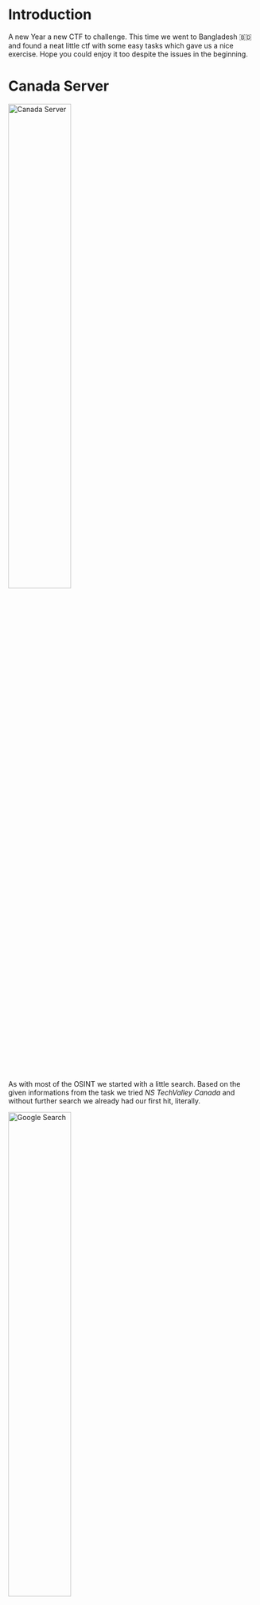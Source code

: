 # Introduction

A new Year a new CTF to challenge. This time we went to Bangladesh :bangladesh: and found a neat little ctf with some easy tasks which gave us a nice exercise. Hope you could enjoy it too despite the issues in the beginning.

# Canada Server

 <img src="https://raw.githubusercontent.com/bsempir0x65/CTF_Writeups/main/KnightCTF_2022/img/KnightCTF_Canada_Server.png" alt="Canada Server" width="50%" height="50%">

As with most of the OSINT we started with a little search. Based on the given informations from the task we tried *NS TechValley Canada* and without further search we already had our first hit, literally.

 <img src="https://raw.githubusercontent.com/bsempir0x65/CTF_Writeups/main/KnightCTF_2022/img/KnightCTF_Canada_Server_1.png" alt="Google Search" width="50%" height="50%">

So the flag based on the format is KCTF{192.99.167.83}. Wuhhu nice first 5 minutes of the event <img class="emoji" alt="robot" src="https://github.githubassets.com/images/icons/emoji/unicode/1f916.png" width="20" height="20">.

# How's the Shark

 <img src="https://raw.githubusercontent.com/bsempir0x65/CTF_Writeups/main/KnightCTF_2022/img/KnightCTF_Hows_the_Shark.png" alt="Hows the Shark" width="50%" height="50%">

# Keep Calculating

 <img src="https://raw.githubusercontent.com/bsempir0x65/CTF_Writeups/main/KnightCTF_2022/img/KnightCTF_Keep_Calculating.png" alt="Keep Calculating" width="50%" height="50%">

With the Programming tasks we had some issues cause it was not quite clear how the functions needs to be implemented. So for example when you take the task here based on the math x would never change so how do you reach 666 ? Regardless of this issue our Math Magicians <img class="emoji" alt="magic_wand" src="https://github.githubassets.com/images/icons/emoji/unicode/1fa84.png" width="20" height="20"> solved the task with no issues. Hope this little neat code can also help you.

```python
def f(x, y):
    if y != 0:
        a = math.floor(math.log10(y))
    else:
        a = -1

    return int(x*10**(1+a)+y)


def calc(a, x, y):
    a += (x * y) + f(x, y)
    print("X: ", x, " A: ", a)
    if x > 666:
        print("Doooooop")
        return "wrong"
    if x != 666:
        x += 1
        calc(a, x, y)
        return
    if x == 666:
        print("X: ", x, " A: ", a)
        print("correct")
    return "finished"

x = 1
y = 2
a = 0
print(f(1,2))
calc(a, x, y)
```

P.S: Yes the import is missing and the flag is *KCTF{2666664}* 

# Square Sum

 <img src="https://raw.githubusercontent.com/bsempir0x65/CTF_Writeups/main/KnightCTF_2022/img/KnightCTF_Square_Sum.png" alt="Square Sum" width="50%" height="50%">

Here we had kind of the same issue but it was more or less clear what we were searching. So our magician swang his wand and we have this time R code:
```r
myfunction <- function(n) {
  out <- NULL
  for(a in 1:floor(sqrt(n))) {
    b <- floor(sqrt(n - a^2))
    if(a^2 + b^2 == n) {
      out <- rbind(out, c(a, b))
    }
  }
  return(out)
}
```
So the flag was *KCTF{90,130}*  

# The Flag Vault

 <img src="https://raw.githubusercontent.com/bsempir0x65/CTF_Writeups/main/KnightCTF_2022/img/KnightCTF_The_Flag_Vault.png" alt="The Flag Vault" width="50%" height="50%">

This one was a tricky one. So after checking the event other solutions out it seems that the cool kids just us IDA and that's it. But we were clever enough to try it differently. Gimme the power Hydra <img class="emoji" alt="snake" src="https://github.githubassets.com/images/icons/emoji/unicode/1f40d.png" width="20" height="20">.

  <img src="https://raw.githubusercontent.com/bsempir0x65/CTF_Writeups/main/KnightCTF_2022/img/KnightCTF_The_Flag_Vault_1.png" alt="Ghidra" width="75%" height="75%">

We saw in the decompiler view that it seemed to be an easy check wether you have the password or not. The password is stored in local_28 we thought at least. So ghidra said that in local_28 *adacarba* is saved. Silly us is that it was meant to be read from the end to the beginning. So it should be *abracada* read. We figured that afterwards out by checking the hexview of the file. But we could not figure out why local_20 was also part of the searched string. We guessed it after the event we went back to the hexview. So we have a new entry in our bucket list

[ ] Figure out how assembler works

So what we did was going over all the variables in the Congratulation part of the Programm and ended up with the flag *KCTF{welc0me_t0_reverse_3ngineering}*. So yeah we did not had the password but the patiences to go over each variable and check the value in it. Lucky us each variable was only one character so it did not matter which way you read out the Hex value.

# The Hungry Dragon

 <img src="https://raw.githubusercontent.com/bsempir0x65/CTF_Writeups/main/KnightCTF_2022/img/KnightCTF_The_Hungry_Dragon.png" alt="The Hungry Dragon" width="50%" height="50%">

For this one we got an .3mf file, which we had no clue for what it is. After a quick search it turned out that .3mf files are used for 3D printers to print what ever you want [3mf](https://en.wikipedia.org/wiki/3D_Manufacturing_Format). According to our search its xml based but not readable with a text editor. 
Again a quick search and we tool the first online 3mf viewer:

 <img src="https://raw.githubusercontent.com/bsempir0x65/CTF_Writeups/main/KnightCTF_2022/img/KnightCTF_The_Hungry_Dragon_1.png" alt="The Hungry Dragon" width="50%" height="50%">

Whatever that was, was not helpful. So we tried the next Tool and found something really helpful [3mf viewer](https://3dviewer.net/):

https://user-images.githubusercontent.com/87261585/151245913-7f715f6f-abbc-4824-8a34-82d22da59510.mp4

<video width="75%" height="75%" controls>
  <source src="https://user-images.githubusercontent.com/87261585/151245913-7f715f6f-abbc-4824-8a34-82d22da59510.mp4" type="video/mp4">
  https://user-images.githubusercontent.com/87261585/151245913-7f715f6f-abbc-4824-8a34-82d22da59510.mp4
</video>

As you could see we just needed to count the doughnut and sweets we found here which was pretty easy now. Based on the Flag format the flag was *KCTF{3_doughnut_and_11_sweet}*. We never did something with 3D prints but now we now how to read time, <img class="emoji" alt="stars" src="https://github.githubassets.com/images/icons/emoji/unicode/1f320.png" width="20" height="20"> Now you know <img class="emoji" alt="stars" src="https://github.githubassets.com/images/icons/emoji/unicode/1f320.png" width="20" height="20"> .

# Conclusion

We learned a bit about stuff we never use again probably. You should never say never maybe the next big hack will be with 3D printers printing bitcoins for me on plastic, cause paper kills the planet. Lets see what comes next in this crazy ITSec world.
